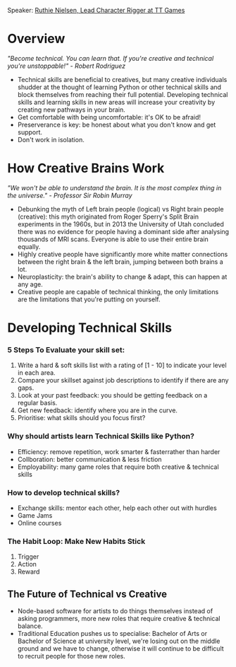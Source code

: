 Speaker: [Ruthie Nielsen, Lead Character Rigger at TT Games](https://twitter.com/ruthie_nielsen)
# Overview
_"Become technical. You can learn that. If you're creative and technical you're unstoppable!" - Robert Rodriguez_
- Technical skills are beneficial to creatives, but many creative individuals shudder at the thought of learning Python or other technical skills and block themselves from reaching their full potential. Developing technical skills and learning skills in new areas will increase your creativity by creating new pathways in your brain.
- Get comfortable with being uncomfortable: it's OK to be afraid! 
- Preserverance is key: be honest about what you don't know and get support.
- Don't work in isolation.

# How Creative Brains Work
_"We won't be able to understand the brain. It is the most complex thing in the universe." - Professor Sir Robin Murray_
- Debunking the myth of Left brain people (logical) vs Right brain people (creative): this myth originated from Roger Sperry's Split Brain experiments in the 1960s, but in 2013 the University of Utah concluded there was no evidence for people having a dominant side after analysing thousands of MRI scans. Everyone is able to use their entire brain equally. 
- Highly creative people have significantly more white matter connections between the right brain & the left brain, jumping between both brains a lot.
- Neuroplasticity: the brain's ability to change & adapt, this can happen at any age.
- Creative people are capable of technical thinking, the only limitations are the limitations that you're putting on yourself.

# Developing Technical Skills
### 5 Steps To Evaluate your skill set:
1. Write a hard & soft skills list with a rating of [1 - 10] to indicate your level in each area.
2. Compare your skillset against job descriptions to identify if there are any gaps.
3. Look at your past feedback: you should be getting feedback on a regular basis.
4. Get new feedback: identify where you are in the curve.
5. Prioritise: what skills should you focus first?

### Why should artists learn Technical Skills like Python?
- Efficiency: remove repetition, work smarter & fasterrather than harder
- Collboration: better communication & less friction
- Employability: many game roles that require both creative & technical skills

### How to develop technical skills?
- Exchange skills: mentor each other, help each other out with hurdles
- Game Jams
- Online courses

### The Habit Loop: Make New Habits Stick
1. Trigger
2. Action
3. Reward

## The Future of Technical vs Creative
- Node-based software for artists to do things themselves instead of asking programmers, more new roles that require creative & technical balance.
- Traditional Education pushes us to specialise: Bachelor of Arts or Bachelor of Science at university level, we're losing out on the middle ground and we have to change, otherwise it will continue to be difficult to recruit people for those new roles.
